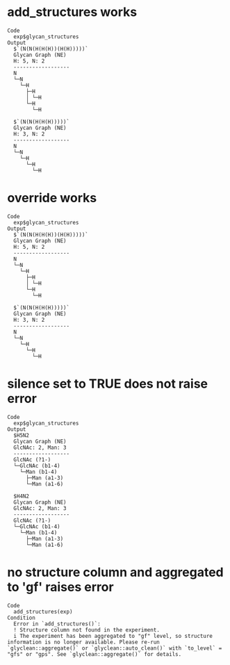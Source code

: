 # add_structures works

    Code
      exp$glycan_structures
    Output
      $`(N(N(H(H(H))(H(H)))))`
      Glycan Graph (NE)
      H: 5, N: 2
      ------------------
      N
      └─N
        └─H
          ├─H
          │ └─H
          └─H
            └─H
      
      $`(N(N(H(H(H)))))`
      Glycan Graph (NE)
      H: 3, N: 2
      ------------------
      N
      └─N
        └─H
          └─H
            └─H
      

# override works

    Code
      exp$glycan_structures
    Output
      $`(N(N(H(H(H))(H(H)))))`
      Glycan Graph (NE)
      H: 5, N: 2
      ------------------
      N
      └─N
        └─H
          ├─H
          │ └─H
          └─H
            └─H
      
      $`(N(N(H(H(H)))))`
      Glycan Graph (NE)
      H: 3, N: 2
      ------------------
      N
      └─N
        └─H
          └─H
            └─H
      

# silence set to TRUE does not raise error

    Code
      exp$glycan_structures
    Output
      $H5N2
      Glycan Graph (NE)
      GlcNAc: 2, Man: 3
      ------------------
      GlcNAc (?1-)
      └─GlcNAc (b1-4)
        └─Man (b1-4)
          ├─Man (a1-3)
          └─Man (a1-6)
      
      $H4N2
      Glycan Graph (NE)
      GlcNAc: 2, Man: 3
      ------------------
      GlcNAc (?1-)
      └─GlcNAc (b1-4)
        └─Man (b1-4)
          ├─Man (a1-3)
          └─Man (a1-6)
      

# no structure column and aggregated to 'gf' raises error

    Code
      add_structures(exp)
    Condition
      Error in `add_structures()`:
      ! Structure column not found in the experiment.
      i The experiment has been aggregated to "gf" level, so structure information is no longer available. Please re-run `glyclean::aggregate()` or `glyclean::auto_clean()` with `to_level` = "gfs" or "gps". See `glyclean::aggregate()` for details.

